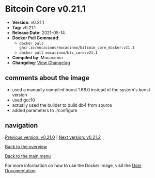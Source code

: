 # Bitcoin Core v0.21.1

- **Version:** v0.21.1
- **Tag:** v0.21.1
- **Release Date:** 2021-05-14
- **Docker Pull Command**:
  - `docker pull ghcr.io/mocacinno/mocacinno/bitcoin_core_docker:v21.1`
  - `docker pull mocacinno/btc_core:v21.1`
- **Compiled by**: Mocacinno
- **Changelog**: [View Changelog](https://github.com/bitcoin/bitcoin/blob/v0.21.1/doc/release-notes.md)

## comments about the image

- used a manually compiled boost 1.66.0 instead of the system's boost version
- used gcc10
- actually used the builder to build db4 from source
- added parameters to ./configure

## navigation

[Previous version: v0.21.0](./v21.0.md) | [Next version: v0.21.2](./v21.2.md)

[Back to the overview](./Readme.md)

[Back to the main menu](../Readme.md)

For more information on how to use the Docker image, visit the [User Documentation](../userdocs/Readme.md).
